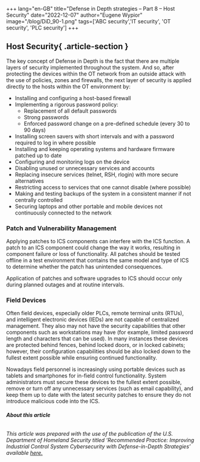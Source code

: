 +++
lang="en-GB"
title="Defense in Depth strategies – Part 8 – Host Security"
date="2022-12-07"
author="Eugene Wypior"
image="/blog/DiD_90-1.png"
tags=['ABC security','IT security', 'OT security', 'PLC security']
+++

## **Host Security**{ .article-section }

The key concept of Defense in Depth is the fact that there are multiple layers of security implemented throughout the system. And so, after protecting the devices within the OT network from an outside attack with the use of policies, zones and firewalls, the next layer of security is applied directly to the hosts within the OT environment by:

*   Installing and configuring a host-based firewall
*   Implementing a rigorous password policy:
    *   Replacement of all default passwords
    *   Strong passwords
    *   Enforced password change on a pre-defined schedule (every 30 to 90 days)
*   Installing screen savers with short intervals and with a password required to log in where possible
*   Installing and keeping operating systems and hardware firmware patched up to date
*   Configuring and monitoring logs on the device
*   Disabling unused or unnecessary services and accounts
*   Replacing insecure services (telnet, RSH, rlogin) with more secure alternatives
*   Restricting access to services that one cannot disable (where possible)
*   Making and testing backups of the system in a consistent manner if not centrally controlled
*   Securing laptops and other portable and mobile devices not continuously connected to the network

### **Patch and Vulnerability Management**

Applying patches to ICS components can interfere with the ICS function. A patch to an ICS component could change the way it works, resulting in component failure or loss of functionality. All patches should be tested offline in a test environment that contains the same model and type of ICS to determine whether the patch has unintended consequences.

Application of patches and software upgrades to ICS should occur only during planned outages and at routine intervals.

### **Field Devices**

Often field devices, especially older PLCs, remote terminal units (RTUs), and intelligent electronic de­vices (IEDs) are not capable of centralized management. They also may not have the security capabilities that other components such as workstations may have (for example, limited password length and char­acters that can be used). In many instances these devices are protected behind fences, behind locked doors, or in locked cabinets; however, their configuration capabilities should be also locked down to the fullest extent possible while ensuring continued functionality.

Nowadays field personnel is increasingly using portable devices such as tablets and smartphones for in-field control functionality. System administrators must secure these devices to the fullest extent possible, remove or turn off any unnecessary services (such as email capability), and keep them up to date with the latest security patches to ensure they do not introduce malicious code into the ICS.

###### **About this article**

###### This article was prepared with the use of the publication of the U.S. Department of Homeland Security titled ‘Recommended Practice: Improving Industrial Control System Cybersecurity with Defense-in-Depth Strategies’  available [here.](https://www.cisa.gov/uscert/sites/default/files/recommended_practices/NCCIC_ICS-CERT_Defense_in_Depth_2016_S508C.pdf)